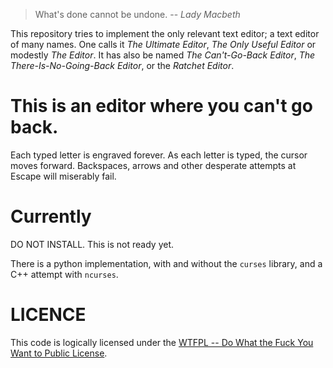 
> What's done cannot be undone. -- _Lady Macbeth_

This repository tries to implement the only relevant text editor; a text editor
of many names.  One calls it *The Ultimate Editor*, *The Only Useful Editor* or
modestly *The Editor*.  It has also be named *The Can't-Go-Back Editor*, *The
There-Is-No-Going-Back Editor*, or the *Ratchet Editor*.

# This is an editor where you can't go back. 

Each typed letter is engraved forever. As each letter is typed, the cursor moves
forward. Backspaces, arrows and other desperate attempts at Escape will
miserably fail.

# Currently

DO NOT INSTALL. This is not ready yet.

There is a python implementation, with and without the `curses` library, and a
C++ attempt with `ncurses`.

# LICENCE

This code is logically licensed under the [WTFPL -- Do What the Fuck You Want to
Public License](http://www.wtfpl.net/).


